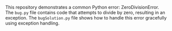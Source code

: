 This repository demonstrates a common Python error: ZeroDivisionError. The `bug.py` file contains code that attempts to divide by zero, resulting in an exception.  The `bugSolution.py` file shows how to handle this error gracefully using exception handling.